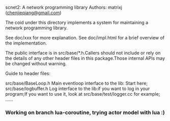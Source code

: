 scnet2: A network programming library
Authors: matrixj (chenjieqiang@gmail.com)

The coid under this directory implements a system for maintaining a network programming library.

See doc/xxx  for more explanation.
See doc/impl.html for a brief overview of the implementation.

The public interface is in src/base/*.h.Callers should not include or rely on the details of any other header files in this package.Those internal APIs may be changed without warning.

Guide to header files:

src/base/BaseLoop.h
    Main eventloop interface to the lib: Start here;
src/base/logbuffer.h
    Log interface to the lib:if you want to log in your program;If you want to use it, look at  src/base/test/logger.cc for example;
......
### Working on branch lua-coroutine, trying actor model with  lua :) ###
